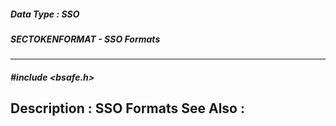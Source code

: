 ##### Data Type : SSO
##### SECTOKENFORMAT - SSO Formats
---
##### #include <bsafe.h>
**Description :**
SSO Formats
**See Also :**
[](D:/md_files/.md)
---
